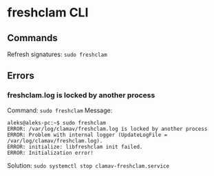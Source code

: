 # freshclam CLI

## Commands
Refresh signatures: `sudo freshclam`

## Errors
### freshclam.log is locked by another process
Command: `sudo freshclam`
Message:
```
aleks@aleks-pc:~$ sudo freshclam
ERROR: /var/log/clamav/freshclam.log is locked by another process
ERROR: Problem with internal logger (UpdateLogFile = /var/log/clamav/freshclam.log).
ERROR: initialize: libfreshclam init failed.
ERROR: Initialization error!
```
Solution: `sudo systemctl stop clamav-freshclam.service`
